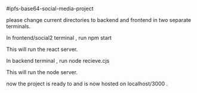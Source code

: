 #ipfs-base64-social-media-project

please change current directories to backend and frontend in two separate terminals.

In frontend/social2 terminal , run
    npm start

This will run the react server.


In backend terminal , run
    node recieve.cjs

This will run the node server.

now the project is ready to and is now hosted on localhost/3000 .